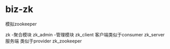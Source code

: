 # biz-zk
模拟zookeeper


zk -聚合模块
zk_admin  -管理模块
zk_client  客户端类似于consumer
zk_server 服务端 类似于provider
zk_zookeeper 
